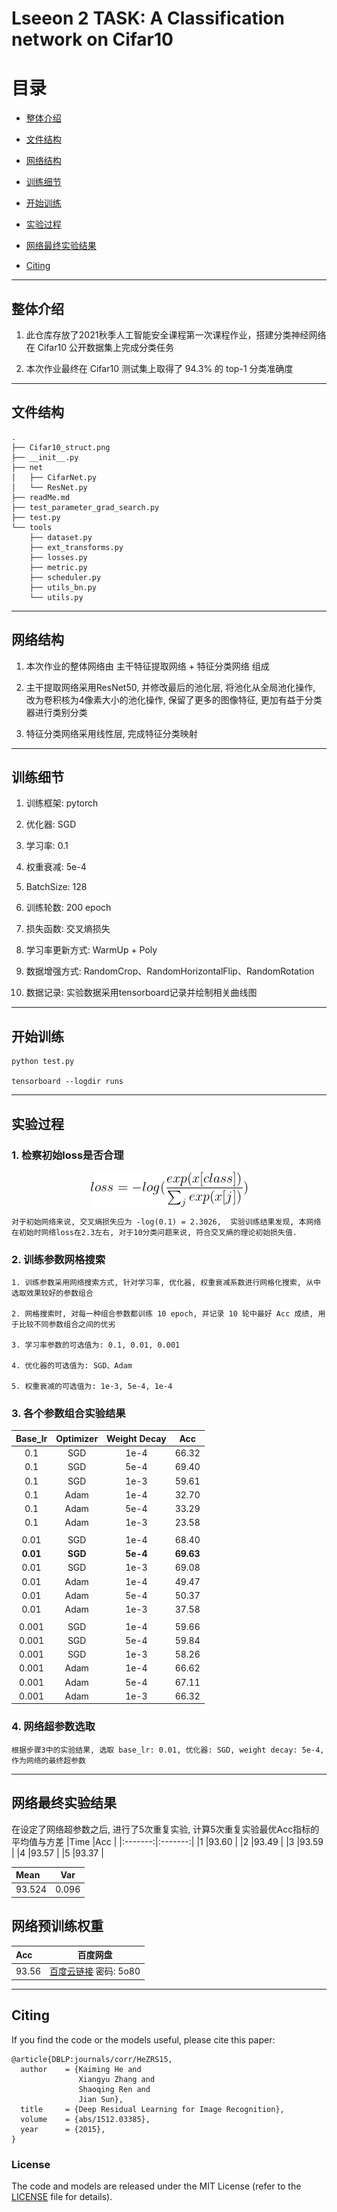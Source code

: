 # Lseeon 2 TASK: A Classification network on Cifar10

目录
=================

   * [整体介绍](#整体介绍)
   
   * [文件结构](#文件结构)
   
   * [网络结构](#网络结构)
   
   * [训练细节](#训练细节)
   
   * [开始训练](#开始训练)
   
   * [实验过程](#实验过程)
   
   * [网络最终实验结果](#网络最终实验结果)
   
   * [Citing](#citing)

---

## **整体介绍**
1. 此仓库存放了2021秋季人工智能安全课程第一次课程作业，搭建分类神经网络在 Cifar10 公开数据集上完成分类任务

2. 本次作业最终在 Cifar10 测试集上取得了 94.3% 的 top-1 分类准确度

---

## **文件结构**
    .
    ├── Cifar10_struct.png
    ├── __init__.py
    ├── net
    │   ├── CifarNet.py
    │   └── ResNet.py
    ├── readMe.md
    ├── test_parameter_grad_search.py
    ├── test.py
    └── tools
        ├── dataset.py
        ├── ext_transforms.py
        ├── losses.py
        ├── metric.py
        ├── scheduler.py
        ├── utils_bn.py
        └── utils.py

---
## **网络结构**

1. 本次作业的整体网络由 主干特征提取网络 + 特征分类网络 组成

2. 主干提取网络采用ResNet50, 并修改最后的池化层, 将池化从全局池化操作, 改为卷积核为4像素大小的池化操作, 保留了更多的图像特征, 更加有益于分类器进行类别分类

3. 特征分类网络采用线性层, 完成特征分类映射

---
## **训练细节**
1. 训练框架: pytorch

1. 优化器: SGD

2. 学习率: 0.1

3. 权重衰减: 5e-4

4. BatchSize: 128

5. 训练轮数: 200 epoch

6. 损失函数: 交叉熵损失

6. 学习率更新方式: WarmUp + Poly

7. 数据增强方式: RandomCrop、RandomHorizontalFlip、RandomRotation 

8. 数据记录: 实验数据采用tensorboard记录并绘制相关曲线图

---
## **开始训练**
```
python test.py

tensorboard --logdir runs
```

---
## **实验过程**

### 1. 检察初始loss是否合理

  <div align=center>
  <img src='./CrossEntropy.png' align="middle" />
  </div>

    对于初始网络来说, 交叉熵损失应为 -log(0.1) = 2.3026,  实验训练结果发现, 本网络在初始时网络loss在2.3左右, 对于10分类问题来说, 符合交叉熵的理论初始损失值.

### 2. 训练参数网格搜索
    
    1. 训练参数采用网络搜索方式, 针对学习率, 优化器, 权重衰减系数进行网格化搜索, 从中选取效果较好的参数组合
    
    2. 网格搜索时, 对每一种组合参数都训练 10 epoch, 并记录 10 轮中最好 Acc 成绩, 用于比较不同参数组合之间的优劣

    3. 学习率参数的可选值为: 0.1, 0.01, 0.001

    4. 优化器的可选值为: SGD、Adam

    5. 权重衰减的可选值为: 1e-3, 5e-4, 1e-4
    
### 3. 各个参数组合实验结果

|Base_lr       |Optimizer      |Weight Decay   |Acc      |
|:------------:|:-------------:|:-------------:|:-------:|
|0.1           |SGD            |1e-4           |66.32    |
|0.1           |SGD            |5e-4           |69.40    |
|0.1           |SGD            |1e-3           |59.61    |
|0.1           |Adam           |1e-4           |32.70    |
|0.1           |Adam           |5e-4           |33.29    |
|0.1           |Adam           |1e-3           |23.58    |
|||||
|0.01          |SGD            |1e-4           |68.40    |
|**0.01**      |**SGD**        |**5e-4**       |**69.63**|
|0.01          |SGD            |1e-3           |69.08    |
|0.01          |Adam           |1e-4           |49.47    |
|0.01          |Adam           |5e-4           |50.37    |
|0.01          |Adam           |1e-3           |37.58    |
|||||
|0.001         |SGD            |1e-4           |59.66    |
|0.001         |SGD            |5e-4           |59.84    |
|0.001         |SGD            |1e-3           |58.26    |
|0.001         |Adam           |1e-4           |66.62    |
|0.001         |Adam           |5e-4           |67.11    |
|0.001         |Adam           |1e-3           |66.32    | 


### 4. 网络超参数选取

    根据步骤3中的实验结果, 选取 base_lr: 0.01, 优化器: SGD, weight decay: 5e-4, 作为网络的最终超参数

---
## **网络最终实验结果**
在设定了网络超参数之后, 进行了5次重复实验, 计算5次重复实验最优Acc指标的平均值与方差
|Time     |Acc      |
|:-------:|:-------:|
|1        |93.60    |
|2        |93.49    |
|3        |93.59    |
|4        |93.57    |
|5        |93.37    |

|Mean      |Var      |
|:---------|:-------:|
|93.524    |0.096    |



## **网络预训练权重**
|Acc     |百度网盘      |
|:-------|:-----------:|
|93.56   |[百度云链接](https://pan.baidu.com/s/15jeWXiS7QtxrbQi3RYoq_g) 密码: 5o80 |

---
## Citing

If you find the code or the models useful, please cite this paper:
```
@article{DBLP:journals/corr/HeZRS15,
  author    = {Kaiming He and
               Xiangyu Zhang and
               Shaoqing Ren and
               Jian Sun},
  title     = {Deep Residual Learning for Image Recognition},
  volume    = {abs/1512.03385},
  year      = {2015},
}
```


### License

The code and models are released under the MIT License (refer to the [LICENSE](https://github.com/StanfordVL/taskonomy/blob/master/LICENSE) file for details).


